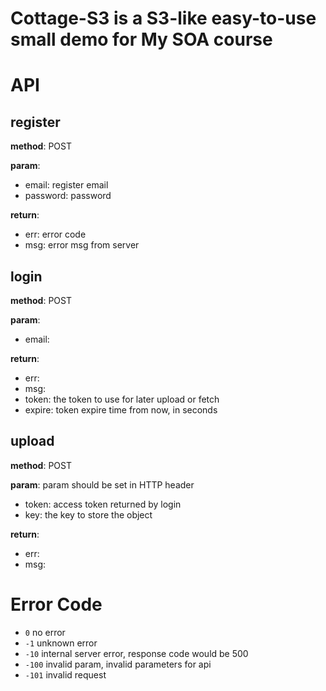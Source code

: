 # Cottage-S3 is a S3-like easy-to-use small demo for My SOA course

# API
## register
**method**: POST

**param**:

 - email: register email
 - password: password

**return**:

 - err: error code
 - msg: error msg from server

## login
**method**: POST

**param**:

 - email: 

**return**:

 - err:
 - msg:
 - token: the token to use for later upload or fetch
 - expire: token expire time from now, in seconds

## upload
**method**: POST

**param**: param should be set in HTTP header
 
 - token: access token returned by login
 - key: the key to store the object

**return**:
 
 - err:
 - msg:

# Error Code

 - `0` no error
 - `-1` unknown error
 - `-10` internal server error, response code would be 500
 - `-100` invalid param, invalid parameters for api
 - `-101` invalid request

